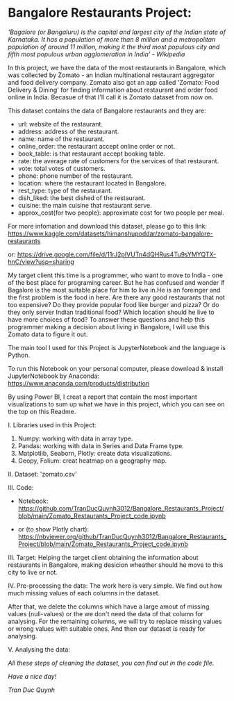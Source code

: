 # Bangalore Restaurants Project:
*'Bagalore (or Bangaluru) is the capital and largest city of the Indian state of Karnataka. It has a population of more than 8 million and a metropolitan population of around 11 million, making it the third most populous city and fifth most populous urban agglomeration in India' - Wikipedia*

In this project, we have the data of the most restaurants in Bangalore, which was collected by Zomato - an Indian multinational restaurant aggregator and food delivery company. Zomato also got an app called 'Zomato: Food Delivery & Dining' for finding information about restaurant and order food online in India. Becasue of that I'll call it is Zomato dataset from now on.

This dataset contains the data of Bangalore restaurants and they are:
 - url: website of the restaurant.
 - address: address of the restaurant.
 - name: name of the restaurant.
 - online_order: the restaurant accept online order or not.
 - book_table: is that restaurant accept booking table.
 - rate: the average rate of customers for the services of that restaurant.
 - vote: total votes of customers.
 - phone: phone number of the restaurant.
 - location: where the restaurant located in Bangalore.
 - rest_type: type of the restaurant.
 - dish_liked: the best dished of the restaurant.
 - cuisine: the main cuisine that restaurant serve.
 - approx_cost(for two people): approximate cost for two people per meal.

For more infomation and download this dataset, please go to this link: https://www.kaggle.com/datasets/himanshupoddar/zomato-bangalore-restaurants

or: https://drive.google.com/file/d/11rJ2pIVUTn4dQHRus4Tu9sYMYQTX-hnC/view?usp=sharing

My target client this time is a programmer, who want to move to India - one of the best place for programing career. But he has confused and wonder if Bagalore is the most suitable place for him to live in.He is an foreinger and the first problem is the food in here. Are there any good restaurants that not too expensive? Do they provide popular food like burger and pizza? Or do they only server Indian traditional food? Which location should he live to have more choices of food? To answer these questions and help this programmer making a decision about living in Bangalore, I will use this Zomato data to figure it out.

The main tool I used for this Project is JupyterNotebook and the language is Python.

To run this Notebook on your personal computer, please download & install JupyterNotebook by Anaconda: https://www.anaconda.com/products/distribution

By using Power BI, I creat a report that contain the most important visualizations to sum up what we have in this project, which you can see on the top on this Readme.

I. Libraries used in this Project:
1. Numpy: working with data in array type.
2. Pandas: working with data in Series and Data Frame type.
3. Matplotlib, Seaborn, Plotly: create data visualizations.
4. Geopy, Folium: creat heatmap on a geography map.

II. Dataset: 'zomato.csv'

III. Code:

* Notebook: https://github.com/TranDucQuynh3012/Bangalore_Restaurants_Project/blob/main/Zomato_Restaurants_Project_code.ipynb

* or (to show Plotly chart): https://nbviewer.org/github/TranDucQuynh3012/Bangalore_Restaurants_Project/blob/main/Zomato_Restaurants_Project_code.ipynb

III. Target: 
Helping the target client obtaining the information about restaurants in Bangalore, making desicion wheather should he move to this city to live or not.

IV. Pre-processing the data:
The work here is very simple. We find out how much missing values of each columns in the dataset. 

After that, we delete the columns which have a large amout  of missing values (null-values) or the we don't need the data of that column for  analysing.
For the remaining columns, we will try to replace missing values or wrong values with suitable ones. And then our dataset is ready for analysing.

V. Analysing the data:

*All these steps of cleaning the dataset, you can find out in the code file.*





*Have a nice day!*

*Tran Duc Quynh*